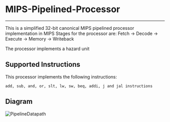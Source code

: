 # MIPS-Pipelined-Processor
___________________________________________________

This is a simplified 32-bit canonical MIPS pipelined processor implementation in MIPS
Stages for the processor are:
Fetch -> Decode -> Execute -> Memory -> Writeback

The processor implements a hazard unit

## Supported Instructions

This processor implements the following instructions:
```
add, sub, and, or, slt, lw, sw, beq, addi, j and jal instructions
```

## Diagram

![PipelineDatapath](https://github.com/mrowaha/MIPS-Pipelined-Processor/assets/91381790/da49762b-3248-49da-a0fd-b645752a4bd9)
